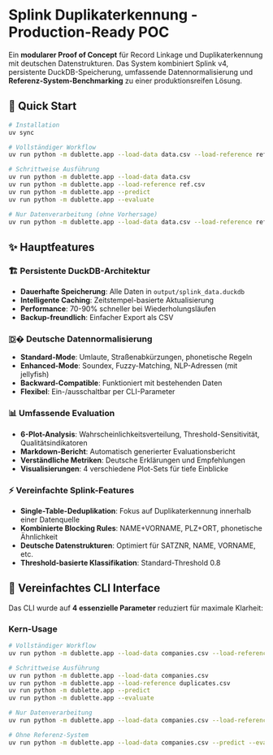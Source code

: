 # Splink Duplikaterkennung - Production-Ready POC

Ein **modularer Proof of Concept** für Record Linkage und Duplikaterkennung mit deutschen Datenstrukturen. Das System kombiniert Splink v4, persistente DuckDB-Speicherung, umfassende Datennormalisierung und **Referenz-System-Benchmarking** zu einer produktionsreifen Lösung.

## 🚀 Quick Start

```bash
# Installation
uv sync

# Vollständiger Workflow
uv run python -m dublette.app --load-data data.csv --load-reference ref.csv --predict --evaluate

# Schrittweise Ausführung
uv run python -m dublette.app --load-data data.csv
uv run python -m dublette.app --load-reference ref.csv  
uv run python -m dublette.app --predict
uv run python -m dublette.app --evaluate

# Nur Datenverarbeitung (ohne Vorhersage)
uv run python -m dublette.app --load-data data.csv --load-reference ref.csv
```

## ✨ Hauptfeatures

### 🏗️ **Persistente DuckDB-Architektur**
- **Dauerhafte Speicherung**: Alle Daten in `output/splink_data.duckdb`
- **Intelligente Caching**: Zeitstempel-basierte Aktualisierung
- **Performance**: 70-90% schneller bei Wiederholungsläufen
- **Backup-freundlich**: Einfacher Export als CSV

### 🇩� **Deutsche Datennormalisierung**
- **Standard-Mode**: Umlaute, Straßenabkürzungen, phonetische Regeln
- **Enhanced-Mode**: Soundex, Fuzzy-Matching, NLP-Adressen (mit jellyfish)
- **Backward-Compatible**: Funktioniert mit bestehenden Daten
- **Flexibel**: Ein-/ausschaltbar per CLI-Parameter

### 📊 **Umfassende Evaluation**
- **6-Plot-Analysis**: Wahrscheinlichkeitsverteilung, Threshold-Sensitivität, Qualitätsindikatoren
- **Markdown-Bericht**: Automatisch generierter Evaluationsbericht
- **Verständliche Metriken**: Deutsche Erklärungen und Empfehlungen
- **Visualisierungen**: 4 verschiedene Plot-Sets für tiefe Einblicke

### ⚡ **Vereinfachte Splink-Features**
- **Single-Table-Deduplikation**: Fokus auf Duplikaterkennung innerhalb einer Datenquelle
- **Kombinierte Blocking Rules**: NAME+VORNAME, PLZ+ORT, phonetische Ähnlichkeit
- **Deutsche Datenstrukturen**: Optimiert für SATZNR, NAME, VORNAME, etc.
- **Threshold-basierte Klassifikation**: Standard-Threshold 0.8

## 🔧 Vereinfachtes CLI Interface

Das CLI wurde auf **4 essenzielle Parameter** reduziert für maximale Klarheit:

### **Kern-Usage**

```bash
# Vollständiger Workflow
uv run python -m dublette.app --load-data companies.csv --load-reference duplicates.csv --predict --evaluate

# Schrittweise Ausführung
uv run python -m dublette.app --load-data companies.csv
uv run python -m dublette.app --load-reference duplicates.csv
uv run python -m dublette.app --predict
uv run python -m dublette.app --evaluate

# Nur Datenverarbeitung
uv run python -m dublette.app --load-data companies.csv --load-reference duplicates.csv

# Ohne Referenz-System
uv run python -m dublette.app --load-data companies.csv --predict --evaluate
```
